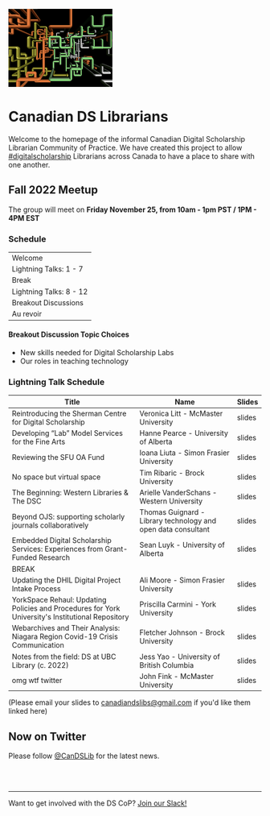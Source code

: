 
![CDSLib 'Logo'](images/pipes.png)

# Canadian DS Librarians

Welcome to the homepage of the informal Canadian Digital Scholarship Librarian Community of Practice. We have created this project to allow [#digitalscholarship](https://twitter.com/search?q=%23digitalscholarship) Librarians across Canada to have a place to share with one another.

## Fall 2022 Meetup

The group will meet on **Friday November 25, from 10am - 1pm PST / 1PM - 4PM EST** 

### Schedule

|   |
|---|
|Welcome|
|Lightning Talks: 1 - 7|
|Break|
|Lightning Talks: 8 -  12|
|Breakout Discussions |
|Au revoir|


#### Breakout Discussion Topic Choices

- New skills needed for Digital Scholarship Labs
- Our roles in teaching technology


###  Lightning Talk Schedule

|Title|Name|Slides|
|---|---|---|
|Reintroducing the Sherman Centre for Digital Scholarship| Veronica Litt - McMaster University| slides |
|Developing “Lab” Model Services for the Fine Arts|Hanne Pearce - University of Alberta| slides |
|Reviewing the SFU OA Fund|Ioana Liuta - Simon Frasier University| slides |
|No space but virtual space| Tim Ribaric - Brock University  | slides |
|The Beginning: Western Libraries & The DSC|Arielle VanderSchans - Western University| slides |
|Beyond OJS: supporting scholarly journals collaboratively|Thomas Guignard - Library technology and open data consultant| slides |
|Embedded Digital Scholarship Services: Experiences from Grant-Funded Research|Sean Luyk - University of Alberta| slides |
|BREAK|
|Updating the DHIL Digital Project Intake Process|Ali Moore - Simon Frasier University| slides |
|YorkSpace Rehaul: Updating Policies and Procedures for York University's Institutional Repository|Priscilla Carmini - York University| slides |
|Webarchives and Their Analysis: Niagara Region Covid-19 Crisis Communication|Fletcher Johnson - Brock University| slides |
|Notes from the field: DS at UBC Library (c. 2022) |Jess Yao - University of British Columbia| slides |
|omg wtf twitter|John Fink - McMaster University   | slides |

(Please email your slides to [canadiandslibs@gmail.com](mailto:canadiandslibs@gmail.com) if you'd like them linked here)


## Now on Twitter

Please follow [@CanDSLib](https://twitter.com/CanDSLib) for the latest news.


<br/>
<br/>

----
Want to get involved with the DS CoP? [Join our Slack!](https://join.slack.com/t/digitalscholincanada/shared_invite/zt-ue43gysy-wAgpaDkoclcWKW1cQ1S~gw)


